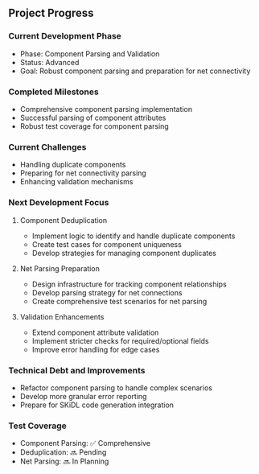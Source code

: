 ## Project Progress

### Current Development Phase
- Phase: Component Parsing and Validation
- Status: Advanced
- Goal: Robust component parsing and preparation for net connectivity

### Completed Milestones
- Comprehensive component parsing implementation
- Successful parsing of component attributes
- Robust test coverage for component parsing

### Current Challenges
- Handling duplicate components
- Preparing for net connectivity parsing
- Enhancing validation mechanisms

### Next Development Focus
1. Component Deduplication
   - Implement logic to identify and handle duplicate components
   - Create test cases for component uniqueness
   - Develop strategies for managing component duplicates

2. Net Parsing Preparation
   - Design infrastructure for tracking component relationships
   - Develop parsing strategy for net connections
   - Create comprehensive test scenarios for net parsing

3. Validation Enhancements
   - Extend component attribute validation
   - Implement stricter checks for required/optional fields
   - Improve error handling for edge cases

### Technical Debt and Improvements
- Refactor component parsing to handle complex scenarios
- Develop more granular error reporting
- Prepare for SKiDL code generation integration

### Test Coverage
- Component Parsing: ✅ Comprehensive
- Deduplication: 🔜 Pending
- Net Parsing: 🔜 In Planning
